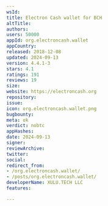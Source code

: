 ```yaml
---
wsId: 
title: Electron Cash wallet for BCH
altTitle: 
authors: 
users: 50000
appId: org.electroncash.wallet
appCountry: 
released: 2018-12-08
updated: 2024-09-13
version: 4.4.1-3
stars: 4.1
ratings: 191
reviews: 19
size: 
website: https://electroncash.org
repository: 
issue: 
icon: org.electroncash.wallet.png
bugbounty: 
meta: ok
verdict: nobtc
appHashes: 
date: 2024-09-13
signer: 
reviewArchive: 
twitter: 
social: 
redirect_from:
- /org.electroncash.wallet/
- /posts/org.electroncash.wallet/
developerName: XULU.TECH LLC
features: 

---
```


